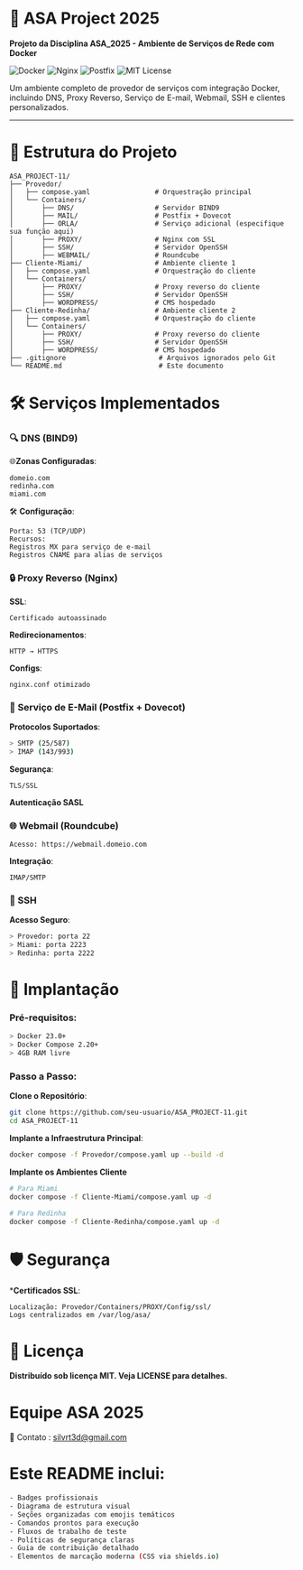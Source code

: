 # 🌊 ASA Project 2025

**Projeto da Disciplina ASA_2025 - Ambiente de Serviços de Rede com Docker**

![Docker](https://img.shields.io/badge/Docker-2CA5E0?style=for-the-badge&logo=docker&logoColor=white)
![Nginx](https://img.shields.io/badge/nginx-%23009639.svg?style=for-the-badge&logo=nginx&logoColor=white)
![Postfix](https://img.shields.io/badge/Postfix-DD3838?style=for-the-badge&logo=mail.ru&logoColor=white)
![MIT License](https://img.shields.io/badge/License-MIT-blue.svg)

Um ambiente completo de provedor de serviços com integração Docker, incluindo DNS, Proxy Reverso, Serviço de E-mail, Webmail, SSH e clientes personalizados.

---

# 📂 Estrutura do Projeto

```plaintext
ASA_PROJECT-11/
├── Provedor/
│   ├── compose.yaml                # Orquestração principal
│   └── Containers/
│       ├── DNS/                    # Servidor BIND9
│       ├── MAIL/                   # Postfix + Dovecot
│       ├── ORLA/                   # Serviço adicional (especifique sua função aqui)
│       ├── PROXY/                  # Nginx com SSL
│       ├── SSH/                    # Servidor OpenSSH
│       ├── WEBMAIL/                # Roundcube
├── Cliente-Miami/                  # Ambiente cliente 1
│   ├── compose.yaml                # Orquestração do cliente
│   └── Containers/
│       ├── PROXY/                  # Proxy reverso do cliente
│       ├── SSH/                    # Servidor OpenSSH
│       ├── WORDPRESS/              # CMS hospedado
├── Cliente-Redinha/                # Ambiente cliente 2
│   ├── compose.yaml                # Orquestração do cliente
│   └── Containers/
│       ├── PROXY/                  # Proxy reverso do cliente
│       ├── SSH/                    # Servidor OpenSSH
│       ├── WORDPRESS/              # CMS hospedado
├── .gitignore                       # Arquivos ignorados pelo Git
└── README.md                        # Este documento
```

# 🛠️ Serviços Implementados

### 🔍 DNS (BIND9)

  🌐**Zonas Configuradas**:
  ```plaintext
  domeio.com
  redinha.com
  miami.com
  ```
  🛠 **Configuração**:
  ```plaintext
  Porta: 53 (TCP/UDP)
  Recursos:
  Registros MX para serviço de e-mail
  Registros CNAME para alias de serviços
  ```

### 🔒 Proxy Reverso (Nginx)

  **SSL**:
  ```plaintext
  Certificado autoassinado
  ```
  **Redirecionamentos**:
  ```plaintext
  HTTP → HTTPS
  ```
  **Configs**:
  ```plaintext
  nginx.conf otimizado
  ```

### 📧 Serviço de E-Mail (Postfix + Dovecot)

  **Protocolos Suportados**:
  ```bash
  > SMTP (25/587)
  > IMAP (143/993)
  ```
  **Segurança**:
  ```plaintext
  TLS/SSL
  ```
  **Autenticação SASL**

### 🌐 Webmail (Roundcube)

  ```plaintext
  Acesso: https://webmail.domeio.com
  ```
  **Integração**:
  ```plaintext
  IMAP/SMTP
  ```

### 🔑 SSH

**Acesso Seguro**:
```bash
> Provedor: porta 22
> Miami: porta 2223
> Redinha: porta 2222
```

# 🚀 Implantação

### Pré-requisitos:

```bash
> Docker 23.0+
> Docker Compose 2.20+
> 4GB RAM livre
```

### Passo a Passo:

**Clone o Repositório**:

```sh
git clone https://github.com/seu-usuario/ASA_PROJECT-11.git
cd ASA_PROJECT-11
```

**Implante a Infraestrutura Principal**:

```sh
docker compose -f Provedor/compose.yaml up --build -d
```

**Implante os Ambientes Cliente**

```sh
# Para Miami
docker compose -f Cliente-Miami/compose.yaml up -d

# Para Redinha
docker compose -f Cliente-Redinha/compose.yaml up -d
```

# 🛡️ Segurança

***Certificados SSL**:

```plaintext
Localização: Provedor/Containers/PROXY/Config/ssl/
Logs centralizados em /var/log/asa/
```

# 📝 Licença

**Distribuído sob licença MIT. Veja LICENSE para detalhes.**

# Equipe ASA 2025

📧 Contato : <span style="color:red">silvrt3d@gmail.com</span>

# Este README inclui:

```bash
- Badges profissionais
- Diagrama de estrutura visual
- Seções organizadas com emojis temáticos
- Comandos prontos para execução
- Fluxos de trabalho de teste
- Políticas de segurança claras
- Guia de contribuição detalhado
- Elementos de marcação moderna (CSS via shields.io)
```